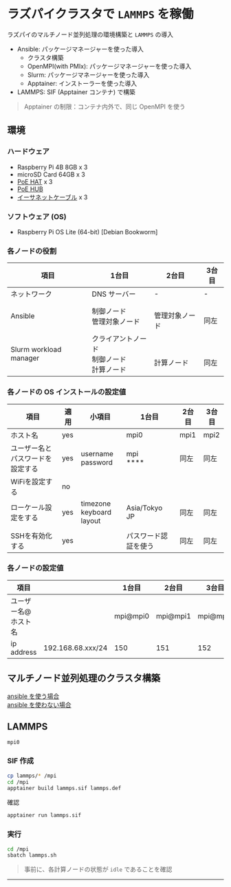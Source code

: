 # ラズパイクラスタで `LAMMPS` を稼働
ラズパイのマルチノード並列処理の環境構築と `LAMMPS` の導入
* Ansible: パッケージマネージャーを使った導入
  * クラスタ構築
  * OpenMPI(with PMIx): パッケージマネージャーを使った導入
  * Slurm: パッケージマネージャーを使った導入
  * Apptainer: インストーラーを使った導入
* LAMMPS: SIF (Apptainer コンテナ) で構築
> Apptainer の制限：コンテナ内外で、同じ OpenMPI を使う

## 環境
### ハードウェア
- Raspberry Pi 4B 8GB x 3
- microSD Card 64GB x 3
- [PoE HAT](https://www.waveshare.com/poe-hat-e.htm) x 3
- [PoE HUB](https://www.iodata.jp/product/lan/hub/etg-poe04/index.htm)
- [イーサネットケーブル](https://www.edion.com/detail.html?p_cd=00043376414) x 3

### ソフトウェア (OS)
- Raspberry Pi OS Lite (64-bit) [Debian Bookworm]

### 各ノードの役割
|項目|1台目|2台目|3台目|
|---|---|---|---|
|ネットワーク|DNS サーバー|-|-|
|Ansible|制御ノード<br>管理対象ノード|<br>管理対象ノード|<br>同左|
|Slurm workload manager|クライアントノード<br>制御ノード<br>計算ノード|<br><br>計算ノード|<br><br>同左|

### 各ノードの OS インストールの設定値
|項目|適用|小項目|1台目|2台目|3台目|
|---|---|---|---|---|---|
|ホスト名|yes||mpi0|mpi1|mpi2|
|ユーザー名とパスワードを設定する|yes|username<br>password|mpi<br>****|同左|同左|
|WiFiを設定する|no|||||
|ローケール設定をする|yes|timezone<br>keyboard layout|Asia/Tokyo<br>JP|同左|同左|
|||||||
|SSHを有効化する|yes||パスワード認証を使う|同左|同左|

### 各ノードの設定値
|項目||1台目|2台目|3台目|
|---|---|---|---|---|
|ユーザー名@ホスト名||mpi@mpi0|mpi@mpi1|mpi@mpi2|
|ip address|192.168.68.xxx/24|150|151|152|

## マルチノード並列処理のクラスタ構築
[ansible を使う場合](ansible/README.md)<br>
[ansible を使わない場合](without-ansible/README.md)<br>

## LAMMPS
`mpi0`
### SIF 作成
~~~sh
cp lammps/* /mpi
cd /mpi
apptainer build lammps.sif lammps.def
~~~
確認
~~~sh
apptainer run lammps.sif
~~~
### 実行
~~~sh
cd /mpi
sbatch lammps.sh
~~~
> 事前に、各計算ノードの状態が `idle` であることを確認
---
